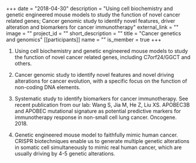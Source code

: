 +++
date = "2018-04-30"
description = "Using cell biochemistry and genetic engineered mouse models to study the function of novel cancer related genes; Cancer genomic study to identify novel features, driver alteration and biomarkers for cancer immunotherapy"
external_link = ""
image = ""
project_id = ""
short_description = ""
title = "Cancer genetics and genomics"
[[participants]]
    name = ""
    is_member = true
+++


1. Using cell biochemistry and genetic engineered mouse models to study the function of novel cancer related genes, including C7orf24/GGCT and others.  

1. Cancer genomic study to identify novel features and novel driving alterations for cancer evolution, with a specific focus on the function of non-coding DNA elements. 

1. Systematic study to identify biomarkers for cancer immunotherapy. See recent publication from our lab: Wang S, Jia M, He Z, Liu XS. APOBEC3B and APOBEC mutational signature as potential predictive markers for immunotherapy response in non-small cell lung cancer. Oncogene. 2018. 

1. Genetic engineered mouse model to faithfully mimic human cancer. CRISPR biotechniques enable us to generate multiple genetic alterations in somatic cell simultaneously to mimic real human cancer, which are usually driving by 4-5 genetic alterations. 